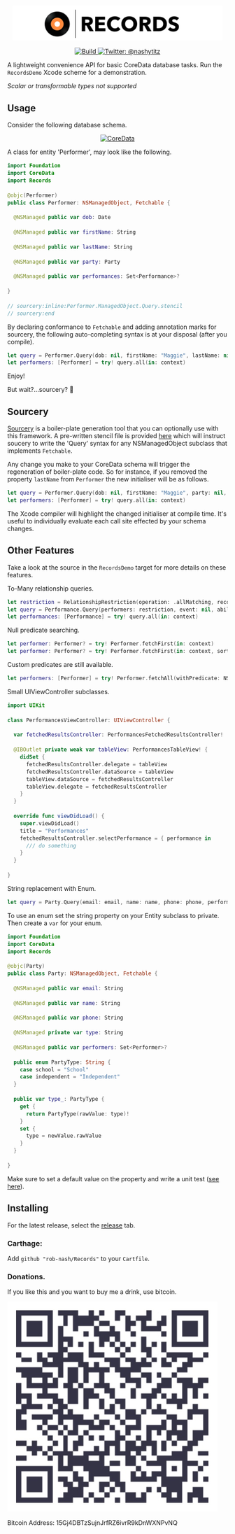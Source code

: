 <p align="center">
    <img src="Logo.png" width="480" max-width="90%" alt="Records" />
</p>

<p align="center">
    <a href="https://travis-ci.org/rob-nash/records">
        <img src="https://travis-ci.org/rob-nash/Records.svg?branch=master" alt="Build" />
    </a>
    <a href="https://twitter.com/nashytitz">
        <img src="https://img.shields.io/badge/contact-@nashytitz-blue.svg?style=flat" alt="Twitter: @nashytitz" />
    </a>
</p>

A lightweight convenience API for basic CoreData database tasks. Run the `RecordsDemo` Xcode scheme for a demonstration. 

*Scalar or transformable types not supported*

## Usage

Consider the following database schema.

<p align="center">
    <a href="https://developer.apple.com/library/content/documentation/Cocoa/Conceptual/CoreData/KeyConcepts.html">
        <img src="https://i.imgur.com/WRlhnlK.png" alt="CoreData" />
    </a>
</p>

A class for entity 'Performer', may look like the following.

```swift
import Foundation
import CoreData
import Records

@objc(Performer)
public class Performer: NSManagedObject, Fetchable {

  @NSManaged public var dob: Date
  
  @NSManaged public var firstName: String
  
  @NSManaged public var lastName: String
  
  @NSManaged public var party: Party
  
  @NSManaged public var performances: Set<Performance>?

}

// sourcery:inline:Performer.ManagedObject.Query.stencil
// sourcery:end
```

By declaring conformance to `Fetchable` and adding annotation marks for sourcery, the following auto-completing syntax is at your disposal (after you compile).

```swift
let query = Performer.Query(dob: nil, firstName: "Maggie", lastName: nil, party: nil, performances: nil) // Fetch all with first name that BEGINSWITH[cd] `Maggie`
let performers: [Performer] = try! query.all(in: context)
```

Enjoy!

But wait?...sourcery? 🤔

## Sourcery

[Sourcery](https://github.com/krzysztofzablocki/Sourcery) is a boiler-plate generation tool that you can optionally use with this framework. A pre-written stencil file is provided [here](https://github.com/rob-nash/Records/blob/master/Database/Templates/ManagedObject.Query.stencil) which will instruct soucery to write the 'Query' syntax for any NSManagedObject subclass that implements `Fetchable`.

Any change you make to your CoreData schema will trigger the regeneration of boiler-plate code. So for instance, if you removed the property `lastName` from `Performer` the new initialiser will be as follows.

```swift
let query = Performer.Query(dob: nil, firstName: "Maggie", party: nil, performances: nil)
let performers: [Performer] = try! query.all(in: context)
```

The Xcode compiler will highlight the changed initialiser at compile time. It's useful to individually evaluate each call site effected by your schema changes.

## Other Features

Take a look at the source in the `RecordsDemo` target for more details on these features.

To-Many relationship queries.

```swift
let restriction = RelationshipRestriction(operation: .allMatching, records: Set(arrayLiteral: performerA, performerB))
let query = Performance.Query(performers: restriction, event: nil, ability: nil, group: nil)
let performances: [Performance] = try! query.all(in: context)
```

Null predicate searching.

```swift
let performer: Performer? = try! Performer.fetchFirst(in: context)
let performer: Performer? = try! Performer.fetchFirst(in: context, sortedBy: NSSortDescriptor(key: "firstName", ascending: true))
```

Custom predicates are still available.

```swift
let performers: [Performer] = try! Performer.fetchAll(withPredicate: NSPredicate(format: "firstName CONTAINS[cd] %@", "Maggie"), in: context)
```

Small UIViewController subclasses.

```swift
import UIKit

class PerformancesViewController: UIViewController {
  
  var fetchedResultsController: PerformancesFetchedResultsController!
  
  @IBOutlet private weak var tableView: PerformancesTableView! {
    didSet {
      fetchedResultsController.delegate = tableView
      fetchedResultsController.dataSource = tableView
      tableView.dataSource = fetchedResultsController
      tableView.delegate = fetchedResultsController
    }
  }
  
  override func viewDidLoad() {
    super.viewDidLoad()
    title = "Performances"
    fetchedResultsController.selectPerformance = { performance in
      /// do something
    }
  }
  
}
```

String replacement with Enum.

```swift
let query = Party.Query(email: email, name: name, phone: phone, performers: nil, type: .school)
```

To use an enum set the string property on your Entity subclass to private. Then create a `var` for your enum.

```swift
import Foundation
import CoreData
import Records

@objc(Party)
public class Party: NSManagedObject, Fetchable {
  
  @NSManaged public var email: String
  
  @NSManaged public var name: String
  
  @NSManaged public var phone: String
  
  @NSManaged private var type: String
  
  @NSManaged public var performers: Set<Performer>?
  
  public enum PartyType: String {
    case school = "School"
    case independent = "Independent"
  }
  
  public var type_: PartyType {
    get {
      return PartyType(rawValue: type)!
    }
    set {
      type = newValue.rawValue
    }
  }
  
}
```

Make sure to set a default value on the property and write a unit test ([see here](https://github.com/rob-nash/Records/blob/master/RecordsTests/PartyTests.swift)).

## Installing

For the latest release, select the [release](https://github.com/rob-nash/Records/releases) tab.

### Carthage:

Add `github "rob-nash/Records"` to your `Cartfile`.

### Donations.
<p>If you like this and you want to buy me a drink, use bitcoin.</p>

![Bitcoin Image](Resources/Bitcoin.jpg)

Bitcoin Address: 15Gj4DBTzSujnJrfRZ6ivrR9kDnWXNPvNQ
